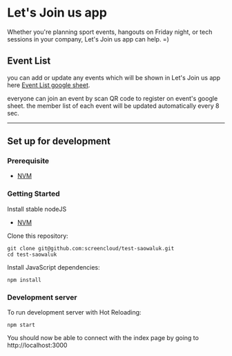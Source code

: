 # Let's Join us app
Whether you're planning sport events, hangouts on Friday night, or tech sessions in your company, Let's Join us app can help. =)

## Event List
you can add or update any events which will be shown in Let's Join us app
here [Event List google sheet](https://docs.google.com/spreadsheets/d/1qC6SSrC1S9uZGVcfgLkMU81wasu-g6vxEAlw5jAGXes/edit?usp=sharing).

everyone can join an event by scan QR code to register on event's google sheet.
the member list of each event will be updated automatically every 8 sec.

___
## Set up for development

### Prerequisite
-  [NVM](https://github.com/creationix/nvm#install-script)


### Getting Started

Install stable nodeJS
 - [NVM](https://github.com/creationix/nvm#install-script)

Clone this repository:
```
git clone git@github.com:screencloud/test-saowaluk.git
cd test-saowaluk
```
Install JavaScript dependencies:
```
npm install
```

### Development server
To run development server with Hot Reloading:
```
npm start
```
You should now be able to connect with the index page by going to http://localhost:3000
